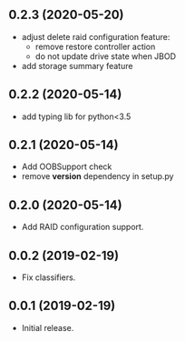 ## 0.2.3 (2020-05-20)
 * adjust delete raid configuration feature: 
    * remove restore controller action
    * do not update drive state when JBOD
 * add storage summary feature

## 0.2.2 (2020-05-14)
 * add typing lib for python<3.5

## 0.2.1 (2020-05-14)
 * Add OOBSupport check
 * remove __version__ dependency in setup.py

## 0.2.0 (2020-05-14)
 * Add RAID configuration support.

## 0.0.2 (2019-02-19)
 * Fix classifiers.

## 0.0.1 (2019-02-19)
 * Initial release.
